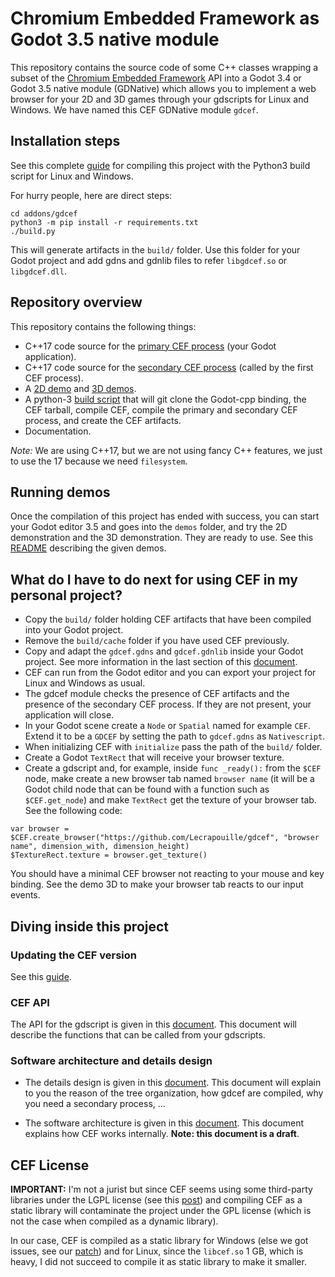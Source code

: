 # Chromium Embedded Framework as Godot 3.5 native module

This repository contains the source code of some C++ classes wrapping a subset
of the [Chromium Embedded Framework](https://bitbucket.org/chromiumembedded/cef/wiki/Home)
API into a Godot 3.4 or Godot 3.5 native module (GDNative) which allows you to
implement a web browser for your 2D and 3D games through your gdscripts for
Linux and Windows. We have named this CEF GDNative module `gdcef`.

## Installation steps

See this complete [guide](doc/installation.md) for compiling this
project with the Python3 build script for Linux and Windows.

For hurry people, here are direct steps:

```
cd addons/gdcef
python3 -m pip install -r requirements.txt
./build.py
```

This will generate artifacts in the `build/` folder. Use this folder for your Godot
project and add gdns and gdnlib files to refer `libgdcef.so` or `libgdcef.dll`.

## Repository overview

This repository contains the following things:
- C++17 code source for the [primary CEF process](gdcef/) (your
  Godot application).
- C++17 code source for the [secondary CEF process](subprocess/)
  (called by the first CEF process).
- A [2D demo](demos/2D/) and [3D demos](demos/3D/).
- A python-3 [build script](build.py) that will git clone the
  Godot-cpp binding, the CEF tarball, compile CEF, compile the primary and
  secondary CEF process, and create the CEF artifacts.
- Documentation.

*Note:* We are using C++17, but we are not using fancy C++ features, we just to
use the 17 because we need `filesystem`.

## Running demos

Once the compilation of this project has ended with success, you
can start your Godot editor 3.5 and goes into the `demos` folder, and try the
2D demonstration and the 3D demonstration. They are ready to use. See this
[README](demos/README.md) describing the given demos.

## What do I have to do next for using CEF in my personal project?

- Copy the `build/` folder holding CEF artifacts that have been compiled into
  your Godot project.
- Remove the `build/cache` folder if you have used CEF previously.
- Copy and adapt the `gdcef.gdns` and `gdcef.gdnlib` inside your Godot
  project. See more information in the last section of this
  [document](doc/detailsdesign.md).
- CEF can run from the Godot editor and you can export your project for Linux
  and Windows as usual.
- The gdcef module checks the presence of CEF artifacts and the presence of the
  secondary CEF process.  If they are not present, your application will close.
- In your Godot scene create a `Node` or `Spatial` named for example
  `CEF`. Extend it to be a `GDCEF` by setting the path to `gdcef.gdns` as
  `Nativescript`.
- When initializing CEF with `initialize` pass the path of the `build/` folder.
- Create a Godot `TextRect` that will receive your browser texture.
- Create a gdscript and, for example, inside `func _ready():` from the `$CEF`
  node, make create a new browser tab named `browser name` (it will be a Godot
  child node that can be found with a function such as `$CEF.get_node`) and make
  `TextRect` get the texture of your browser tab. See the following code:

```
var browser = $CEF.create_browser("https://github.com/Lecrapouille/gdcef", "browser name", dimension_with, dimension_height)
$TextureRect.texture = browser.get_texture()
```

You should have a minimal CEF browser not reacting to your mouse and key
binding. See the demo 3D to make your browser tab reacts to our input events.

## Diving inside this project

### Updating the CEF version

See this [guide](doc/installation.md).

### CEF API

The API for the gdscript is given in this
[document](doc/API.md). This document will describe the functions
that can be called from your gdscripts.

### Software architecture and details design

- The details design is given in this
  [document](doc/detailsdesign.md). This document will explain to you
  the reason of the tree organization, how gdcef are compiled, why you need a
  secondary process, ...

- The software architecture is given in this
  [document](doc/architecture.md). This document explains how CEF
  works internally. **Note: this document is a draft**.

## CEF License

**IMPORTANT:** I'm not a jurist but since CEF seems using some third-party
libraries under the LGPL license (see this
[post](https://www.magpcss.org/ceforum/viewtopic.php?f=6&t=11182)) and compiling
CEF as a static library will contaminate the project under the GPL license
(which is not the case when compiled as a dynamic library).

In our case, CEF is compiled as a static library for Windows (else we got issues,
see our [patch](../patches/CEF/win/)) and for Linux, since the
`libcef.so` 1 GB, which is heavy, I did not succeed to compile it as static
library to make it smaller.
